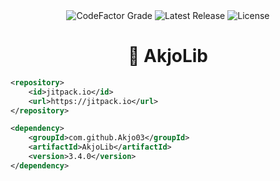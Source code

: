 <!--suppress HtmlDeprecatedAttribute -->
<div align="center">
    <img src="https://img.shields.io/codefactor/grade/github/Akjo03/AkjoLib/main?style=flat-square&label=CodeFactor Grade" alt="CodeFactor Grade" />
    <img src="https://img.shields.io/github/v/release/Akjo03/AkjoLib?style=flat-square&label=Latest%20Release" alt="Latest Release" />
    <img src="https://img.shields.io/github/license/Akjo03/AkjoLib?style=flat-square&label=License" alt="License" />
    <h1>📕 AkjoLib</h1>
</div>

```xml
<repository>
    <id>jitpack.io</id>
    <url>https://jitpack.io</url>
</repository>
```

```xml
<dependency>
    <groupId>com.github.Akjo03</groupId>
    <artifactId>AkjoLib</artifactId>
    <version>3.4.0</version>
</dependency>
```
